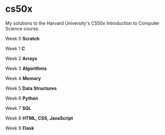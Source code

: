 # cs50x
My solutions to the Harvard University's CS50x Introduction to Computer Science course.

Week 0 **Scratch**

Week 1 **C**

Week 2 **Arrays**

Week 3 **Algorithms**

Week 4 **Memory**

Week 5 **Data Structures**

Week 6 **Python**

Week 7 **SQL**

Week 8 **HTML, CSS, JavaScript**

Week 9 **Flask**
